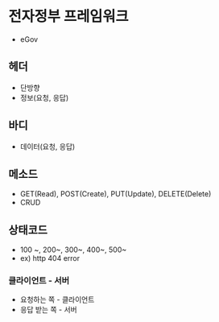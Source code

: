 # 전자정부 프레임워크
- eGov

## 헤더
- 단방향
- 정보(요청, 응답)

## 바디
- 데이터(요청, 응답)

## 메소드
- GET(Read), POST(Create), PUT(Update), DELETE(Delete)
- CRUD

## 상태코드
- 100 ~, 200~, 300~, 400~, 500~
- ex) http 404 error

### 클라이언트 - 서버
- 요청하는 쪽 - 클라이언트
- 응답 받는 쪽 - 서버